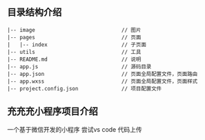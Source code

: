 
## 目录结构介绍 ##

	|-- image                            // 图片
	|-- pages                            // 页面
	|   |-- index                        // 子页面
	|-- utils                            // 工具
	|-- README.md                        // 说明
	|-- app.js                           // 源码目录
	|-- app.json                         // 页面全局配置文件，页面路由
	|-- app.wxss                         // 页面全局配置文件，页面样式
	|-- project.config.json              // 项目配置文件


## 充充充小程序项目介绍 ##
 
一个基于微信开发的小程序 
尝试vs code 代码上传

